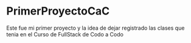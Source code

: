 # PrimerProyectoCaC
Este fue mi primer proyecto y la idea de dejar registrado las clases que tenia en el Curso de FullStack de Codo a Codo
